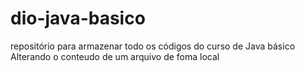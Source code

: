 # dio-java-basico
repositório para armazenar todo os códigos do curso de Java básico
Alterando o conteudo de um arquivo de foma local

